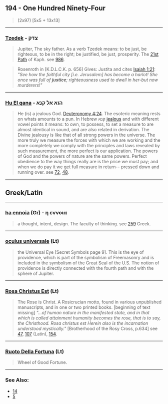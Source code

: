 ## 194 - One Hundred Ninety-Four
> (2x97) [5x5 + 13x13]

---

### [Tzedek](/keys/TzDQ) - צדק
> Jupiter, The sky father. As a verb Tzedek means: to be just, be righteous, to be in the right; be justified, be just, prosperity. The [21st Path](21) of Kaph. see [986](986).

> Rosenroth in [K.D.L.C.K. p. 656] Gives: Justita and cites [Isaiah 1:21](http://biblehub.com/isaiah/1-21.htm): *"See how the faithful city [i.e. Jerusalem] has become a harlot! She once was full of **justice**; righteousness used to dwell in her-but now murderers!"*

---

### [Hu El qana](/keys/HVA.AL.QNA) - הוא אל קנא
> He (is) a jealous God. [Deuteronomy 4:24](http://biblehub.com/deuteronomy/4-24.htm). The esoteric meaning rests on whats amounts to a pun. In Hebrew קנא [jealous](/keys/QNA) and with different vowel points it means: to own, to possess, to set a measure to are almost identical in sound, and are also related in derivation. The Divine jealousy is like that of all strong powers in the universe. The more truly we measure the forces with which we are working and the more completely we comply with the principles and laws revealed by such measurement, the more perfect is our application. The powers of God and the powers of nature are the same powers. Perfect obedience to the way things really are is the price we must pay; and when we do pay it we get full measure in return-- pressed down and running over. see [72](72), [48](48).

---

## Greek/Latin

---

### [ha ennoia](/greek?word=h+ennoia) (Gr) - η εννοια
> a thought, intent, design. The faculty of thinking. see [259](259) Greek.

---

### [oculus universale](/latin?word=oculus+universale) (Lt)
> the Universal Eye [Secret Symbols page 9]. This is the eye of providence, which is part of the symbolism of Freemasonry and is included in the symbolism of the Great Seal of the U.S. The notion of providence is directly connected with the fourth path and with the sphere of Jupiter.

---

### [Rosa Christus Est](/latin?word=Rosa+Christus+Est) (Lt)
> The Rose is Christ. A Rosicrucian motto, found in various unpublished manuscripts, and in one or two printed books. [beginning of text missing] *"...of human nature in the manifested state, and in that which is called attainment humanity becomes the rose, that is to say, the Christhood. Rosa christus est Herein also is the incarnation understood mystically."* [Brotherhood of the Rosy Cross, p.634] see [47](47), [107](107) (Latin), [154](154).

---

### [Ruoto Della Fortuna](/latin?word=Ruoto+Della+Fortuna) (Lt)
> Wheel of Good Fortune.

---

### See Also:

- [14](14)
- [5](5)

